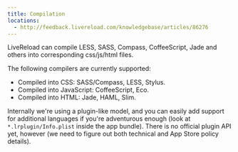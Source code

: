 ```yaml
---
title: Compilation
locations:
  - http://feedback.livereload.com/knowledgebase/articles/86276
---
```


LiveReload can compile LESS, SASS, Compass, CoffeeScript, Jade and others into corresponding css/js/html files.

The following compilers are currently supported:

*   Compiled into CSS: SASS/Compass, LESS, Stylus.
*   Compiled into JavaScript: CoffeeScript, Eco.
*   Compiled into HTML: Jade, HAML, Slim.

Internally we're using a plugin-like model, and you can easily add support for additional languages if you're adventurous enough (look at `*.lrplugin/Info.plist` inside the app bundle). There is no official plugin API yet, however (we need to figure out both technical and App Store policy details).
